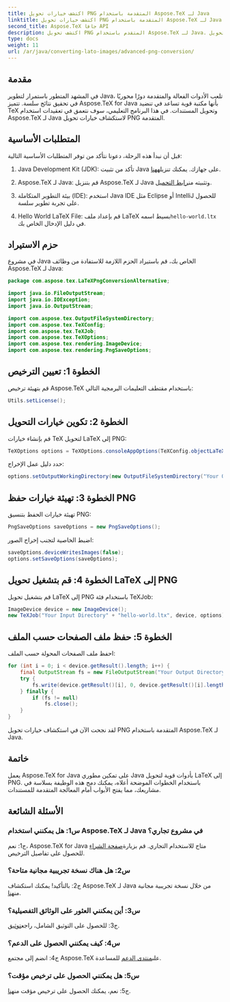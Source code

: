 ```yaml
---
title: اكتشف خيارات تحويل PNG المتقدمة باستخدام Aspose.TeX لـ Java
linktitle: اكتشف خيارات تحويل PNG المتقدمة باستخدام Aspose.TeX لـ Java
second_title: Aspose.TeX جافا API
description: اكتشف تحويل PNG المتقدم باستخدام Aspose.TeX لـ Java. برنامج تعليمي شامل حول تحويل LaTeX إلى PNG.
type: docs
weight: 11
url: /ar/java/converting-lato-images/advanced-png-conversion/
---
```

## مقدمة

في المشهد المتطور باستمرار لتطوير Java، تلعب الأدوات الفعالة والمتقدمة دورًا محوريًا في تحقيق نتائج سلسة. تتميز Aspose.TeX for Java بأنها مكتبة قوية تساعد في تنضيد TeX وتحويل المستندات. في هذا البرنامج التعليمي، سوف نتعمق في تعقيدات استخدام Aspose.TeX لـ Java لاستكشاف خيارات تحويل PNG المتقدمة.

## المتطلبات الأساسية

قبل أن نبدأ هذه الرحلة، دعونا نتأكد من توفر المتطلبات الأساسية التالية:

1.  Java Development Kit (JDK): تأكد من تثبيت Java على جهازك. يمكنك تنزيله[هنا](https://www.oracle.com/java/technologies/javase-downloads.html).

2.  Aspose.TeX لـ Java: قم بتنزيل Aspose.TeX لـ Java وتثبيته من[رابط التحميل](https://releases.aspose.com/tex/java/).

3. بيئة التطوير المتكاملة (IDE): استخدم Java IDE مثل Eclipse أو IntelliJ للحصول على تجربة تطوير سلسة.

4.  Hello World LaTeX File: قم بإعداد ملف LaTeX بسيط اسمه`hello-world.ltx` في دليل الإدخال الخاص بك.

## حزم الاستيراد

في مشروع Java الخاص بك، قم باستيراد الحزم اللازمة للاستفادة من وظائف Aspose.TeX لـ Java:

```java
package com.aspose.tex.LaTeXPngConversionAlternative;

import java.io.FileOutputStream;
import java.io.IOException;
import java.io.OutputStream;

import com.aspose.tex.OutputFileSystemDirectory;
import com.aspose.tex.TeXConfig;
import com.aspose.tex.TeXJob;
import com.aspose.tex.TeXOptions;
import com.aspose.tex.rendering.ImageDevice;
import com.aspose.tex.rendering.PngSaveOptions;
```

## الخطوة 1: تعيين الترخيص

قم بتهيئة ترخيص Aspose.TeX باستخدام مقتطف التعليمات البرمجية التالي:

```java
Utils.setLicense();
```

## الخطوة 2: تكوين خيارات التحويل

قم بإنشاء خيارات TeX لتحويل LaTeX إلى PNG:

```java
TeXOptions options = TeXOptions.consoleAppOptions(TeXConfig.objectLaTeX());
```

حدد دليل عمل الإخراج:

```java
options.setOutputWorkingDirectory(new OutputFileSystemDirectory("Your Output Directory"));
```

## الخطوة 3: تهيئة خيارات حفظ PNG

تهيئة خيارات الحفظ بتنسيق PNG:

```java
PngSaveOptions saveOptions = new PngSaveOptions();
```

اضبط الخاصية لتجنب إخراج الصور:

```java
saveOptions.deviceWritesImages(false);
options.setSaveOptions(saveOptions);
```

## الخطوة 4: قم بتشغيل تحويل LaTeX إلى PNG

قم بتشغيل تحويل LaTeX إلى PNG باستخدام فئة TeXJob:

```java
ImageDevice device = new ImageDevice();
new TeXJob("Your Input Directory" + "hello-world.ltx", device, options).run();
```

## الخطوة 5: حفظ ملف الصفحات حسب الملف

احفظ ملف الصفحات المحولة حسب الملف:

```java
for (int i = 0; i < device.getResult().length; i++) {
    final OutputStream fs = new FileOutputStream("Your Output Directory" + "page-" + (i + 1) + ".png");
    try {
        fs.write(device.getResult()[i], 0, device.getResult()[i].length);
    } finally {
        if (fs != null)
            fs.close();
    }
}
```

لقد نجحت الآن في استكشاف خيارات تحويل PNG المتقدمة باستخدام Aspose.TeX لـ Java.

## خاتمة

يعمل Aspose.TeX for Java على تمكين مطوري Java بأدوات قوية لتحويل LaTeX إلى PNG. باستخدام الخطوات الموضحة أعلاه، يمكنك دمج هذه الوظيفة بسلاسة في مشاريعك، مما يفتح الأبواب أمام المعالجة المتقدمة للمستندات.

## الأسئلة الشائعة

### س1: هل يمكنني استخدام Aspose.TeX لـ Java في مشروع تجاري؟

 ج1: نعم، Aspose.TeX for Java متاح للاستخدام التجاري. قم بزيارة[صفحة الشراء](https://purchase.aspose.com/buy) للحصول على تفاصيل الترخيص.

### س2: هل هناك نسخة تجريبية مجانية متاحة؟

 ج2: بالتأكيد! يمكنك استكشاف Aspose.TeX لـ Java من خلال نسخة تجريبية مجانية من[هنا](https://releases.aspose.com/).

### س3: أين يمكنني العثور على الوثائق التفصيلية؟

 ج3: للحصول على التوثيق الشامل، راجع[توثيق](https://reference.aspose.com/tex/java/).

### س4: كيف يمكنني الحصول على الدعم؟

 ج4: انضم إلى مجتمع Aspose.TeX على[منتدى الدعم](https://forum.aspose.com/c/tex/47) للمساعدة.

### س5: هل يمكنني الحصول على ترخيص مؤقت؟

 ج5: نعم، يمكنك الحصول على ترخيص مؤقت من[هنا](https://purchase.aspose.com/temporary-license/).